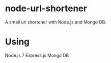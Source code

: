 # node-url-shortener
A small url shortener with Node.js and Mongo DB.

# Using
Node.js 7
Express.js
Mongo DB
